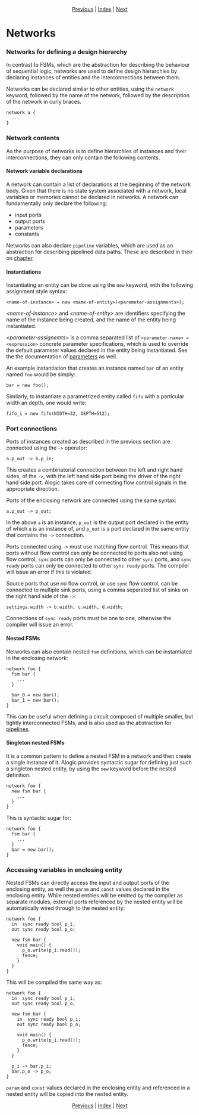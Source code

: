 <p align="center">
<a href="expr.md">Previous</a> |
<a href="index.md">Index</a> |
<a href="pipelines.md">Next</a>
</p>

# Networks

### Networks for defining a design hierarchy

In contrast to FSMs, which are the abstraction for describing the behaviour of
sequential logic, networks are used to define design hierarchies by declaring
instances of entities and the interconnections between them.

Networks can be declared similar to other entities, using the `network` keyword,
followed by the name of the network, followed by the description of the network
in curly braces.

```
network a {
  ...
}
```

### Network contents

As the purpose of networks is to define hierarchies of instances and their
interconnections, they can only contain the following contents.

#### Network variable declarations

A network can contain a list of declarations at the beginning of the network
body. Given that there is no state system associated with a network, local
variables or memories cannot be declared in networks. A network can
fundamentally only declare the following:

- input ports
- output ports
- parameters
- constants

Networks can also declare `pipeline` variables, which are used as an abstraction
for describing pipelined data paths. These are described in their on
[chapter](pipelines.md).

#### Instantiations

Instantiating an entity can be done using the `new` keyword, with the following
assignment style syntax:

```
<name-of-instance> = new <name-of-entity>(<paremeter-assignments>);
```

_\<name-of-instance>_ and _\<name-of-entity>_ are identifiers specifying the
name of the instance being created, and the name of the entity being
instantiated.

_\<parameter-assignemts>_ is a comma separated list of `<parameter-name> =
<expression>` concrete parameter specifications, which is used to override the
default parameter values declared in the entity being instantiated. See the the
documentation of [parameters](params.md) as well.

An example instantiation that creates an instance named `bar` of an entity named
`foo` would be simply:

```
bar = new foo();
```

Similarly, to instantiate a parametrized entity called `fifo` with a particular
width an depth, one would write:

```
fifo_i = new fifo(WIDTH=32, DEPTH=512);
```

### Port connections

Ports of instances created as described in the previous section are connected
using the `->` operator:

```
a.p_out -> b.p_in;
```

This creates a combinatorial connection between the left and right hand sides,
of the `->`, with the left hand side port being the driver of the right hand
side port. Alogic takes care of connecting flow control signals in the
appropriate direction.

Ports of the enclosing network are connected using the same syntax:

```
a.p_out -> p_out;
```

In the above `a` is an instance, `p_out` is the output port declared in the
entity of which `a` is an instance of, and `p_out` is a port declared in the
same entity that contains the `->` connection.

Ports connected using `->` must use matching flow control. This means that ports
without flow control can only be connected to ports also not using flow control,
`sync` ports can only be connected to other `sync` ports, and `sync ready` ports
can only be connected to other `sync ready` ports. The compiler will issue an
error if this is violated.

Source ports that use no flow control, or use `sync` flow control, can be
connected to multiple sink ports, using a comma separated list of sinks on the
right hand side of the `->`:

```
settings.width -> b.width, c.width, d.width;
```

Connections of `sync ready` ports must be one to one, otherwise the compiler
will issue an error.

#### Nested FSMs

Networks can also contain nested `fsm` definitions, which can be instantiated in
the enclosing network:

```
network foo {
  fsm bar {
    ...
  }

  bar_0 = new bar();
  bar_1 = new bar();
}
```

This can be useful when defining a circuit composed of multiple smaller, but
tightly interconnected FSMs, and is also used as the abstraction for
[pipelines](pipelines.md).

#### Singleton nested FSMs

It is a common pattern to define a nested FSM in a network and then create a
single instance of it. Alogic provides syntactic sugar for defining just such a
singleton nested entity, by using the `new` keyword before the nested
definition:

```
network foo {
  new fsm bar {
    ...
  }
}
```

This is syntactic sugar for:

```
network foo {
  fsm bar {
    ...
  }
  bar = new bar();
}
```

### Accessing variables in enclosing entity

Nested FSMs can directly access the input and output ports of the enclosing
entity, as well the `param` and `const` values declared in the enclosing entity.
While nested entities will be emitted by the compiler as separate modules,
external ports referenced by the nested entity will be automatically wired
through to the nested entity:

```
network foo {
  in  sync ready bool p_i;
  out sync ready bool p_o;

  new fsm bar {
    void main() {
      p_o.write(p_i.read());
      fence;
    }
  }
}
```

This will be compiled the same way as:

```
network foo {
  in  sync ready bool p_i;
  out sync ready bool p_o;

  new fsm bar {
    in  sync ready bool p_i;
    out sync ready bool p_o;

    void main() {
      p_o.write(p_i.read());
      fence;
    }
  }

  p_i -> bar.p_i;
  bar.p_o -> p_o;
}
```

`param` and `const` values declared in the enclosing entity and referenced in a
nested entity will be copied into the nested entity.

<p align="center">
<a href="expr.md">Previous</a> |
<a href="index.md">Index</a> |
<a href="pipelines.md">Next</a>
</p>
